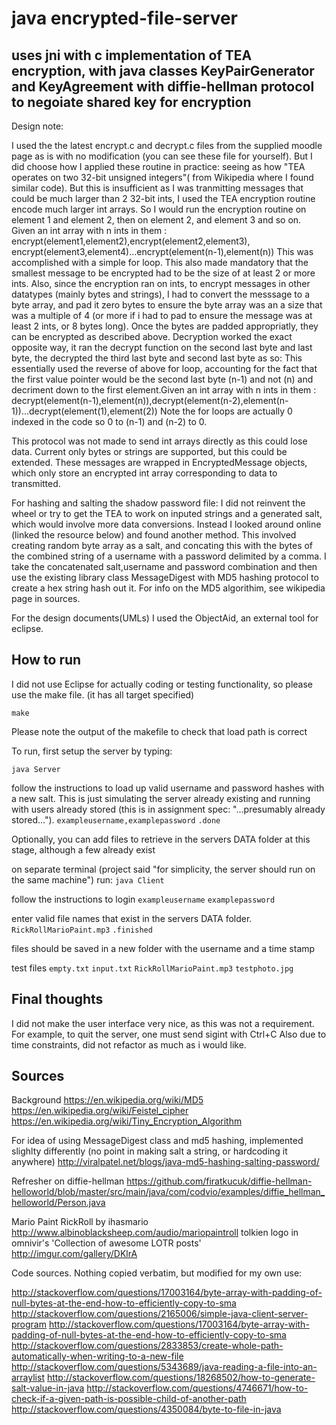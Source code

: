 # java encrypted-file-server
## uses jni with c implementation of TEA encryption, with java classes KeyPairGenerator and KeyAgreement with diffie-hellman protocol to negoiate shared key for encryption

Design note:

I used the the latest encrypt.c and decrypt.c files from the supplied moodle page as is with no modification (you can see these file for yourself). But I did choose how I applied these routine in practice: seeing as how  "TEA operates on two 32-bit unsigned integers"( from Wikipedia where I found similar code). But this is insufficient as I was tranmitting messages that could be much larger than 2 32-bit ints, I used the TEA encryption routine encode much larger int arrays. So I would run the encryption routine on element 1 and element 2, then on element 2, and element 3 and so on. Given an int array with n ints in them : encrypt(element1,element2),encrypt(element2,element3), encrypt(element3,element4)...encrypt(element(n-1),element(n))
This was accomplished with a simple for loop. This also made mandatory that the smallest message to be encrypted had to be the size of at least 2 or more ints.
Also, since the encryption ran on ints, to encrypt messages in other datatypes (mainly bytes and strings), I had to convert the messsage to a byte array, and pad it zero bytes to ensure the byte array was an a size that was a multiple of 4 (or more if i had to pad to ensure the message was at least 2 ints, or 8 bytes long).
Once the bytes are padded appropriatly, they can be encrypted as described above.
Decryption worked the exact opposite way, it ran the decrypt function on the second last byte and last byte, the decrypted the third last byte and second last byte as so:
This essentially used the reverse of above for loop, accounting for the fact that the first value pointer would be the second last byte (n-1) and not (n) and decriment down to the first element.Given an int array with n ints in them : decrypt(element(n-1),element(n)),decrypt(element(n-2),element(n-1))...decrypt(element(1),element(2))
Note the for loops are actually 0 indexed in the code so 0 to (n-1) and (n-2) to 0.

This protocol was not made to send int arrays directly as this could lose data. Current only bytes or strings are supported, but this could be extended. These messages are wrapped in EncryptedMessage objects, which only store an encrypted int array corresponding to data to transmitted.

For hashing and salting the shadow password file: I did not reinvent the wheel or try to get the TEA to work on inputed strings and a generated salt, which would involve more data conversions. Instead I looked around online (linked the resource below) and found another method. This involved creating random byte array as a salt, and concating this with the bytes of the combined string of a username with a password delimited by a comma. I take the concatenated salt,username and password combination and then use the existing library class MessageDigest with MD5 hashing protocol to create a hex string hash out it. For info on the MD5 algorithim, see wikipedia page in sources.

For the design documents(UMLs) I used the ObjectAid, an external tool for eclipse.

## How to run

I did not use Eclipse for actually coding or testing functionality, so please use the make file. (it has all target specified)

`make`

Please note the output of the makefile to check that load path is correct

To run, first setup the server by typing:

`java Server`

follow the instructions to load up valid username and password hashes with a new salt. This is just simulating the server already existing and running with users already stored (this is in assignment spec: "...presumably already stored...").
`exampleusername,examplepassword`
`.done`

Optionally, you can add files to retrieve in the servers DATA folder at this stage, although a few already exist

on separate terminal (project said "for simplicity, the server should run on the same machine") run:
`java Client`

follow the instructions to login
`exampleusername`
`examplepassword`

enter valid file names that exist in the servers DATA folder.
`RickRollMarioPaint.mp3`
`.finished`

files should be saved in a new folder with the username and a time stamp

test files
`empty.txt`
`input.txt`
`RickRollMarioPaint.mp3`
`testphoto.jpg`

## Final thoughts
  I did not make the user interface very nice, as this was not a requirement. For example, to quit the server, one must send sigint with Ctrl+C
  Also due to time constraints, did not refactor as much as i would like.

## Sources

Background
https://en.wikipedia.org/wiki/MD5
https://en.wikipedia.org/wiki/Feistel_cipher
https://en.wikipedia.org/wiki/Tiny_Encryption_Algorithm


For idea of using MessageDigest class and md5 hashing, implemented slighlty differently (no point in making salt a string, or hardcoding it anywhere)
http://viralpatel.net/blogs/java-md5-hashing-salting-password/

Refresher on diffie-hellman
https://github.com/firatkucuk/diffie-hellman-helloworld/blob/master/src/main/java/com/codvio/examples/diffie_hellman_helloworld/Person.java

Mario Paint RickRoll by ihasmario http://www.albinoblacksheep.com/audio/mariopaintroll
tolkien logo in omnivir's 'Collection of awesome LOTR posts' http://imgur.com/gallery/DKlrA

Code sources. Nothing copied verbatim, but modified for my own use:

http://stackoverflow.com/questions/17003164/byte-array-with-padding-of-null-bytes-at-the-end-how-to-efficiently-copy-to-sma
http://stackoverflow.com/questions/2165006/simple-java-client-server-program
http://stackoverflow.com/questions/17003164/byte-array-with-padding-of-null-bytes-at-the-end-how-to-efficiently-copy-to-sma
http://stackoverflow.com/questions/2833853/create-whole-path-automatically-when-writing-to-a-new-file
http://stackoverflow.com/questions/5343689/java-reading-a-file-into-an-arraylist
http://stackoverflow.com/questions/18268502/how-to-generate-salt-value-in-java
http://stackoverflow.com/questions/4746671/how-to-check-if-a-given-path-is-possible-child-of-another-path
http://stackoverflow.com/questions/4350084/byte-to-file-in-java
